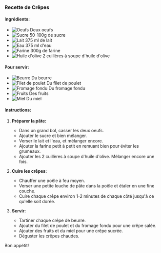### Recette de Crêpes

#### Ingrédients:
- ![Oeufs](https://media.istockphoto.com/id/173234780/photo/group-of-brown-raw-eggs-one-is-broken-isolated-white.jpg?s=612x612&w=0&k=20&c=Ezdfb242lOnxeYPA2nyEX6IKgjDpIfXI-g-in-ShSnE=) Deux oeufs
- ![Sucre](https://img.freepik.com/free-photo/world-diabetes-day-sugar-wooden-bowl-dark-surface_1150-26666.jpg) 50-100g de sucre
- ![Lait](https://encrypted-tbn0.gstatic.com/images?q=tbn:ANd9GcQBLw8pHDmM2BH0OlzTNjOQL15dqcQO8n6Ypg&s) 375 ml de lait
- ![Eau](https://img.freepik.com/free-photo/glass-table_144627-8849.jpg) 375 ml d'eau
- ![Farine](https://thumbs.dreamstime.com/b/wheat-grain-flour-22804776.jpg) 300g de farine
- ![Huile d'olive](https://www.womansworld.com/wp-content/uploads/2021/02/oil.jpg?w=953) 2 cuillères à soupe d'huile d'olive

#### Pour servir:
- ![Beurre](https://t3.ftcdn.net/jpg/02/40/14/70/360_F_240147049_1DKgPqORVBXfHdqh7YZvCgDbQl7LVptM.jpg) Du beurre
- ![Filet de poulet](https://st2.depositphotos.com/1002351/5478/i/450/depositphotos_54787611-stock-photo-sandwich-with-pork-ham.jpg) Du filet de poulet
- ![Fromage fondu](https://img.freepik.com/photos-gratuite/gros-plan-recette-du-fromage-fondu_23-2149286845.jpg) Du fromage fondu
- ![Fruits](https://encrypted-tbn0.gstatic.com/images?q=tbn:ANd9GcT0TsiIiD_WuoI6jYI88RGcNFwAdjL9YIo8Wg&s) Des fruits
- ![Miel](https://media.istockphoto.com/id/520733611/photo/jar-of-honey-with-honeycomb.jpg?s=612x612&w=0&k=20&c=k7s6XnJvM1O3kLfy5XUn1M169j11Zcca9rFgvIBGkUE=) Du miel

#### Instructions:

1. **Préparer la pâte:**
   - Dans un grand bol, casser les deux oeufs.
   - Ajouter le sucre et bien mélanger.
   - Verser le lait et l'eau, et mélanger encore.
   - Ajouter la farine petit à petit en remuant bien pour éviter les grumeaux.
   - Ajouter les 2 cuillères à soupe d'huile d'olive. Mélanger encore une fois.

2. **Cuire les crêpes:**
   - Chauffer une poêle à feu moyen.
   - Verser une petite louche de pâte dans la poêle et étaler en une fine couche.
   - Cuire chaque crêpe environ 1-2 minutes de chaque côté jusqu'à ce qu'elle soit dorée.

3. **Servir:**
   - Tartiner chaque crêpe de beurre.
   - Ajouter du filet de poulet et du fromage fondu pour une crêpe salée.
   - Ajouter des fruits et du miel pour une crêpe sucrée.
   - Déguster les crêpes chaudes.

Bon appétit!
